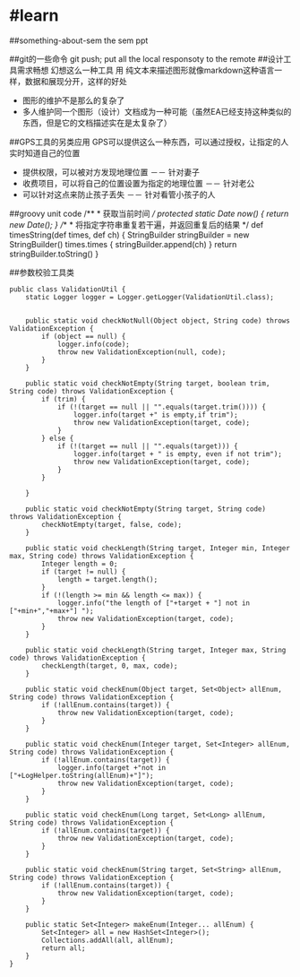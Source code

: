 #learn
=====

##something-about-sem 
the sem ppt

##git的一些命令
git push; put all the local responsoty to the remote
##设计工具需求畅想
幻想这么一种工具 用 纯文本来描述图形就像markdown这种语言一样，数据和展现分开，这样的好处
* 图形的维护不是那么的复杂了
* 多人维护同一个图形（设计）文档成为一种可能（虽然EA已经支持这种类似的东西，但是它的文档描述实在是太复杂了）

##GPS工具的另类应用
GPS可以提供这么一种东西，可以通过授权，让指定的人实时知道自己的位置
* 提供权限，可以被对方发现地理位置 －－ 针对妻子
* 收费项目，可以将自己的位置设置为指定的地理位置 －－ 针对老公
* 可以针对这点来防止孩子丢失 －－ 针对看管小孩子的人

##groovy unit code
    /**
    * 获取当前时间
    */
    protected static Date now() {
        return new Date();
    }
    /**
    * 将指定字符串重复若干遍，并返回重复后的结果
    */
    def timesString(def times, def ch) {
        StringBuilder stringBuilder = new StringBuilder()
        times.times { stringBuilder.append(ch) }
        return stringBuilder.toString()
    }
    
    
##参数校验工具类    
    
    public class ValidationUtil {
        static Logger logger = Logger.getLogger(ValidationUtil.class);
    
    
        public static void checkNotNull(Object object, String code) throws ValidationException {
            if (object == null) {
                logger.info(code);
                throw new ValidationException(null, code);
            }
        }
    
        public static void checkNotEmpty(String target, boolean trim, String code) throws ValidationException {
            if (trim) {
                if (!(target == null || "".equals(target.trim()))) {
                    logger.info(target +" is empty,if trim");
                    throw new ValidationException(target, code);
                }
            } else {
                if (!(target == null || "".equals(target))) {
                    logger.info(target + " is empty, even if not trim");
                    throw new ValidationException(target, code);
                }
            }
    
        }
    
        public static void checkNotEmpty(String target, String code) throws ValidationException {
            checkNotEmpty(target, false, code);
        }
    
        public static void checkLength(String target, Integer min, Integer max, String code) throws ValidationException {
            Integer length = 0;
            if (target != null) {
                length = target.length();
            }
            if (!(length >= min && length <= max)) {
                logger.info("the length of ["+target + "] not in ["+min+","+max+"] ");
                throw new ValidationException(target, code);
            }
        }
    
        public static void checkLength(String target, Integer max, String code) throws ValidationException {
            checkLength(target, 0, max, code);
        }
    
        public static void checkEnum(Object target, Set<Object> allEnum, String code) throws ValidationException {
            if (!allEnum.contains(target)) {
                throw new ValidationException(target, code);
            }
        }
    
        public static void checkEnum(Integer target, Set<Integer> allEnum, String code) throws ValidationException {
            if (!allEnum.contains(target)) {
                logger.info(target +"not in ["+LogHelper.toString(allEnum)+"]");
                throw new ValidationException(target, code);
            }
        }
    
        public static void checkEnum(Long target, Set<Long> allEnum, String code) throws ValidationException {
            if (!allEnum.contains(target)) {
                throw new ValidationException(target, code);
            }
        }
    
        public static void checkEnum(String target, Set<String> allEnum, String code) throws ValidationException {
            if (!allEnum.contains(target)) {
                throw new ValidationException(target, code);
            }
        }
    
        public static Set<Integer> makeEnum(Integer... allEnum) {
            Set<Integer> all = new HashSet<Integer>();
            Collections.addAll(all, allEnum);
            return all;
        }
    }
    


    
    

    
